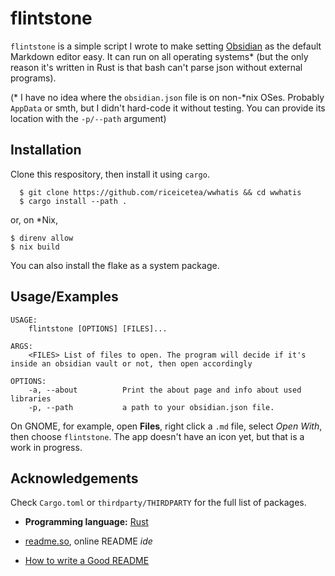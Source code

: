 
# flintstone

`flintstone` is a simple script I wrote to make setting [Obsidian](https://obsidian.md/) as the default Markdown editor easy. It can run on all operating systems* (but the only reason it's written in Rust is that bash can't parse json without external programs). 

(* I have no idea where the `obsidian.json` file is on non-*nix OSes. Probably `AppData` or smth, but I didn't hard-code it without testing. You can provide its location with the `-p/--path` argument)

## Installation

Clone this respository, then install it using `cargo`.
```console
  $ git clone https://github.com/riceicetea/wwhatis && cd wwhatis
  $ cargo install --path .
```

or, on *Nix,

```console
$ direnv allow
$ nix build
```

You can also install the flake as a system package. 

## Usage/Examples

```console
USAGE:
    flintstone [OPTIONS] [FILES]...

ARGS:
    <FILES> List of files to open. The program will decide if it's inside an obsidian vault or not, then open accordingly

OPTIONS:
    -a, --about          Print the about page and info about used libraries
    -p, --path           a path to your obsidian.json file. 
```

On GNOME, for example, open **Files**, right click a `.md` file, select _Open With_, then choose `flintstone`. The app doesn't have an icon yet, but that is a work in progress. 

## Acknowledgements
Check `Cargo.toml` or `thirdparty/THIRDPARTY` for the full list of packages.

- **Programming language:** [Rust](https://rust-lang.org)

- [readme.so](https://readme.so), online README *ide*
- [How to write a Good README](https://bulldogjob.com/news/449-how-to-write-a-good-readme-for-your-github-project)
